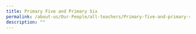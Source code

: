 ```yaml
---
title: Primary Five and Primary Six
permalink: /about-us/Our-People/all-teachers/Primary-five-and-primary-six
description: ""
---
```

